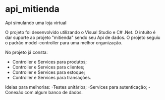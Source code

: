 # api_mitienda
Api simulando uma loja virtual

O projeto foi desenvolvido utilizando o Visual Studio e C# .Net. O intuito é dar suporte ao projeto "mitienda" sendo seu Api de dados. O projeto seguiu o padrão
model-controller para uma melhor organização.

No projeto já consta:
  - Controller e Services para produtos;
  - Controller e Services para clientes;
  - Controller e Services para estoque;
  - Controller e Services para transações.

Ideias para melhorias:
  -Testes unitários;
  -Services para autenticação;
  -Conexão com algum banco de dados.

